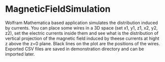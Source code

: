 # MagneticFieldSimulation
Wolfram Mathematica based application simulates the distribution induced by currents. You can place some wires in a 3D space (set x1, y1, z1, x2, y2, z2), set the electric currents inside​​ them and see what is the distribution of vertical projection  of the magnetic field​ induced by theese currents at hight z above the z=0 plane. Black lines on the plot are the positions of the wires. Exported CSV files are saved in demonstration directory and can be imported later.

